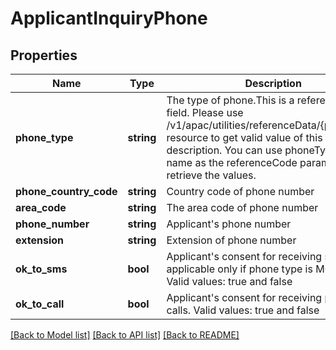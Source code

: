 # ApplicantInquiryPhone

## Properties
Name | Type | Description | Notes
------------ | ------------- | ------------- | -------------
**phone_type** | **string** | The type of phone.This is a reference data field. Please use /v1/apac/utilities/referenceData/{phoneType} resource to get valid value of this field with description. You can use phoneType field name as the referenceCode parameter to retrieve the values. | 
**phone_country_code** | **string** | Country code of phone number | 
**area_code** | **string** | The area code of phone number | [optional] 
**phone_number** | **string** | Applicant&#x27;s phone number | 
**extension** | **string** | Extension of phone number | [optional] 
**ok_to_sms** | **bool** | Applicant&#x27;s consent for receiving sms. This is applicable only if phone type is MOBILE. Valid values: true and false | [optional] 
**ok_to_call** | **bool** | Applicant&#x27;s consent for receiving phone calls. Valid values: true and false | [optional] 

[[Back to Model list]](../../README.md#documentation-for-models) [[Back to API list]](../../README.md#documentation-for-api-endpoints) [[Back to README]](../../README.md)

